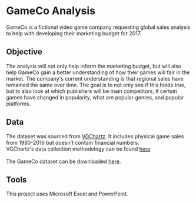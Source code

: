 # GameCo Analysis
GameCo is a fictional video game company requesting global sales analysis to help with developing their marketing budget for 2017.
## Objective
The analysis will not only help inform the marketing budget, but will also help GameCo gain a better understanding of how their games will fair in the market. The company's current understanding is that regional sales have remained the same over time. The goal is to not only see if this holds true, but to also look at which publishers will be main competitors, if certain games have changed in popularity, what are popular genres, and popular platforms.
## Data
The dataset was sourced from [VGChartz](https://www.vgchartz.com/). It includes physical game sales from 1980-2016 but doesn't contain financial numbers.
</br>
VGChartz's data collection methodology can be found [here](http://www.vgchartz.com/methodology.php)</br>
<br/>
The GameCo dataset can be downloaded [here](https://images.careerfoundry.com/public/courses/intro-to-data/E1/vgsales.xlsx).
## Tools
This project uses Microsoft Excel and PowerPoint. <br/>
<br/>
